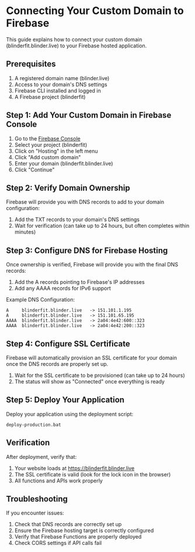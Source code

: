 # Connecting Your Custom Domain to Firebase

This guide explains how to connect your custom domain (blinderfit.blinder.live) to your Firebase hosted application.

## Prerequisites

1. A registered domain name (blinder.live)
2. Access to your domain's DNS settings
3. Firebase CLI installed and logged in
4. A Firebase project (blinderfit)

## Step 1: Add Your Custom Domain in Firebase Console

1. Go to the [Firebase Console](https://console.firebase.google.com/)
2. Select your project (blinderfit)
3. Click on "Hosting" in the left menu
4. Click "Add custom domain"
5. Enter your domain (blinderfit.blinder.live)
6. Click "Continue"

## Step 2: Verify Domain Ownership

Firebase will provide you with DNS records to add to your domain configuration:

1. Add the TXT records to your domain's DNS settings
2. Wait for verification (can take up to 24 hours, but often completes within minutes)

## Step 3: Configure DNS for Firebase Hosting

Once ownership is verified, Firebase will provide you with the final DNS records:

1. Add the A records pointing to Firebase's IP addresses
2. Add any AAAA records for IPv6 support

Example DNS Configuration:
```
A     blinderfit.blinder.live   -> 151.101.1.195
A     blinderfit.blinder.live   -> 151.101.65.195
AAAA  blinderfit.blinder.live   -> 2a04:4e42:600::323
AAAA  blinderfit.blinder.live   -> 2a04:4e42:200::323
```

## Step 4: Configure SSL Certificate

Firebase will automatically provision an SSL certificate for your domain once the DNS records are properly set up.

1. Wait for the SSL certificate to be provisioned (can take up to 24 hours)
2. The status will show as "Connected" once everything is ready

## Step 5: Deploy Your Application

Deploy your application using the deployment script:

```
deploy-production.bat
```

## Verification

After deployment, verify that:

1. Your website loads at https://blinderfit.blinder.live
2. The SSL certificate is valid (look for the lock icon in the browser)
3. All functions and APIs work properly

## Troubleshooting

If you encounter issues:

1. Check that DNS records are correctly set up
2. Ensure the Firebase hosting target is correctly configured
3. Verify that Firebase Functions are properly deployed
4. Check CORS settings if API calls fail
